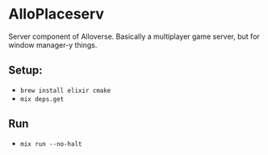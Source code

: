 # AlloPlaceserv

Server component of Alloverse. Basically a multiplayer game server, but for window manager-y
things.

## Setup: 

* `brew install elixir cmake`
* `mix deps.get`


## Run

* `mix run --no-halt`
